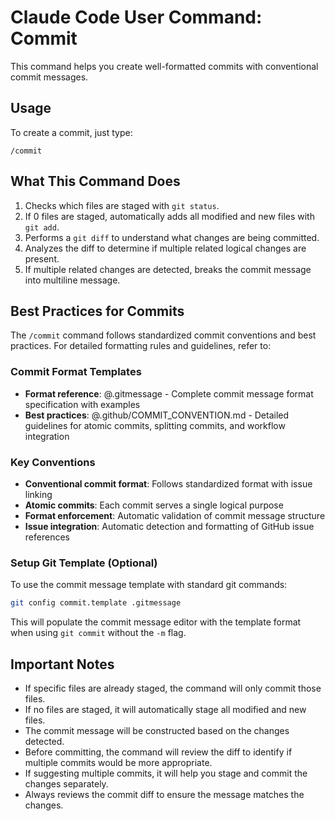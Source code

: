 # Claude Code User Command: Commit

This command helps you create well-formatted commits with conventional commit messages.

## Usage

To create a commit, just type:
```
/commit
```

## What This Command Does

1. Checks which files are staged with `git status`.
2. If 0 files are staged, automatically adds all modified and new files with `git add`.
3. Performs a `git diff` to understand what changes are being committed.
4. Analyzes the diff to determine if multiple related logical changes are present.
5. If multiple related changes are detected, breaks the commit message into multiline message.

## Best Practices for Commits

The `/commit` command follows standardized commit conventions and best practices. For detailed formatting rules and guidelines, refer to:

### Commit Format Templates
- **Format reference**: @.gitmessage - Complete commit message format specification with examples
- **Best practices**: @.github/COMMIT_CONVENTION.md - Detailed guidelines for atomic commits, splitting commits, and workflow integration

### Key Conventions
- **Conventional commit format**: Follows standardized format with issue linking
- **Atomic commits**: Each commit serves a single logical purpose
- **Format enforcement**: Automatic validation of commit message structure
- **Issue integration**: Automatic detection and formatting of GitHub issue references

### Setup Git Template (Optional)
To use the commit message template with standard git commands:
```bash
git config commit.template .gitmessage
```

This will populate the commit message editor with the template format when using `git commit` without the `-m` flag.

## Important Notes

- If specific files are already staged, the command will only commit those files.
- If no files are staged, it will automatically stage all modified and new files.
- The commit message will be constructed based on the changes detected.
- Before committing, the command will review the diff to identify if multiple commits would be more appropriate.
- If suggesting multiple commits, it will help you stage and commit the changes separately.
- Always reviews the commit diff to ensure the message matches the changes.